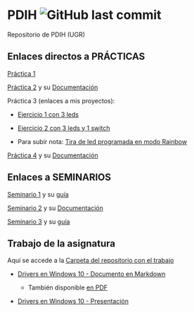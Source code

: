 # PDIH ![GitHub last commit](https://img.shields.io/github/last-commit/jesus-sheriff/pdih)
Repositorio de PDIH (UGR)

## Enlaces directos a PRÁCTICAS

[Práctica 1](P1)

[Práctica 2](P2)  y su  [Documentación](P2/doc/documentacion_p2.md)

Práctica 3 (enlaces a mis proyectos):

- [Ejercicio 1 con 3 leds](https://www.tinkercad.com/things/e7sUFekJRzi-ej13leds)

- [Ejercicio 2 con 3 leds y 1 switch](https://www.tinkercad.com/things/gO3OYZ2bMP6-ej23leds-1switch)

- Para subir nota: 
[Tira de led programada en modo Rainbow](https://www.tinkercad.com/things/hC9Sf3vfygb-rainbow-effect-neopixel-strip)

[Práctica 4](P4-sonido)  y su  [Documentación](https://github.com/Jesus-Sheriff/PDIH/blob/master/P4-sonido/S6-varios-sonidos/p4.md)

## Enlaces a SEMINARIOS

[Seminario 1](Seminarios/S1) y su  [guía](Seminarios/S1.pdf)

[Seminario 2](Seminarios/S2) y su  [Documentación](Seminarios/S2/s2.md)

[Seminario 3](Seminarios/S3) y su  [guía](Seminarios/S3/S3-ncurses.pdf)



## Trabajo de la asignatura

Aquí se accede a la [Carpeta del repositorio con el trabajo](Trabajo_PDIH)

- [Drivers en Windows 10 - Documento en Markdown](Trabajo_PDIH/Drivers%20en%20Windows%2010.md)

    - También disponible [en PDF](Trabajo_PDIH/Drivers%20en%20Windows%2010.pdf)

- [Drivers en Windows 10 - Presentación](Trabajo_PDIH/Presentaci%C3%B3n%20-%20Drivers%20en%20Windows%2010.pdf)


